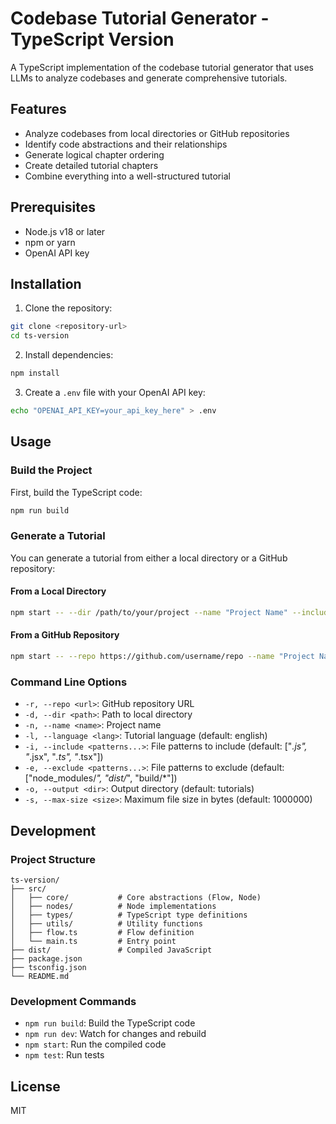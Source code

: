 # Codebase Tutorial Generator - TypeScript Version

A TypeScript implementation of the codebase tutorial generator that uses LLMs to analyze codebases and generate comprehensive tutorials.

## Features

- Analyze codebases from local directories or GitHub repositories
- Identify code abstractions and their relationships
- Generate logical chapter ordering
- Create detailed tutorial chapters
- Combine everything into a well-structured tutorial

## Prerequisites

- Node.js v18 or later
- npm or yarn
- OpenAI API key

## Installation

1. Clone the repository:
```bash
git clone <repository-url>
cd ts-version
```

2. Install dependencies:
```bash
npm install
```

3. Create a `.env` file with your OpenAI API key:
```bash
echo "OPENAI_API_KEY=your_api_key_here" > .env
```

## Usage

### Build the Project

First, build the TypeScript code:
```bash
npm run build
```

### Generate a Tutorial

You can generate a tutorial from either a local directory or a GitHub repository:

#### From a Local Directory

```bash
npm start -- --dir /path/to/your/project --name "Project Name" --include "*.ts" "*.tsx" --exclude "node_modules/*" "dist/*" --language english --output tutorial-output
```

#### From a GitHub Repository

```bash
npm start -- --repo https://github.com/username/repo --name "Project Name" --include "*.ts" "*.tsx" --exclude "node_modules/*" "dist/*" --language english --output tutorial-output
```

### Command Line Options

- `-r, --repo <url>`: GitHub repository URL
- `-d, --dir <path>`: Path to local directory
- `-n, --name <name>`: Project name
- `-l, --language <lang>`: Tutorial language (default: english)
- `-i, --include <patterns...>`: File patterns to include (default: ["*.js", "*.jsx", "*.ts", "*.tsx"])
- `-e, --exclude <patterns...>`: File patterns to exclude (default: ["node_modules/*", "dist/*", "build/*"])
- `-o, --output <dir>`: Output directory (default: tutorials)
- `-s, --max-size <size>`: Maximum file size in bytes (default: 1000000)

## Development

### Project Structure

```
ts-version/
├── src/
│   ├── core/           # Core abstractions (Flow, Node)
│   ├── nodes/          # Node implementations
│   ├── types/          # TypeScript type definitions
│   ├── utils/          # Utility functions
│   ├── flow.ts         # Flow definition
│   └── main.ts         # Entry point
├── dist/               # Compiled JavaScript
├── package.json
├── tsconfig.json
└── README.md
```

### Development Commands

- `npm run build`: Build the TypeScript code
- `npm run dev`: Watch for changes and rebuild
- `npm start`: Run the compiled code
- `npm test`: Run tests

## License

MIT 